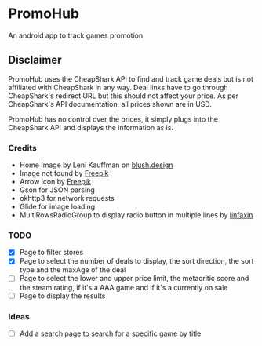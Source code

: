 # PromoHub
An android app to track games promotion
## Disclaimer
PromoHub uses the CheapShark API to find and track game deals but is not affiliated with CheapShark in any way. Deal links have to go through CheapShark's redirect URL but this should not affect your price. As per CheapShark's API documentation, all prices shown are in USD.

PromoHub has no control over the prices, it simply plugs into the CheapShark API and displays the information as is.

### Credits
- Home Image by Leni Kauffman on [blush.design](https://blush.design/)
- Image not found by [Freepik](https://www.freepik.com)
- Arrow icon by [Freepik](www.freepik.com/icon/up-arrow_11997207#fromView=search&page=1&position=44&uuid=1b5fc990-bb0e-4e13-9d34-57f9407c374c")
- Gson for JSON parsing
- okhttp3 for network requests
- Glide for image loading
- MultiRowsRadioGroup to display radio button in multiple lines by [linfaxin](https://github.com/linfaxin/MultiRowsRadioGroup)

### TODO
- [x] Page to filter stores
- [x] Page to select the number of deals to display, the sort direction, the sort type and the maxAge of the deal
- [ ] Page to select the lower and upper price limit, the metacritic score and the steam rating, if it's a AAA game and if it's a currently on sale
- [ ] Page to display the results
### Ideas
- [ ] Add a search page to search for a specific game by title